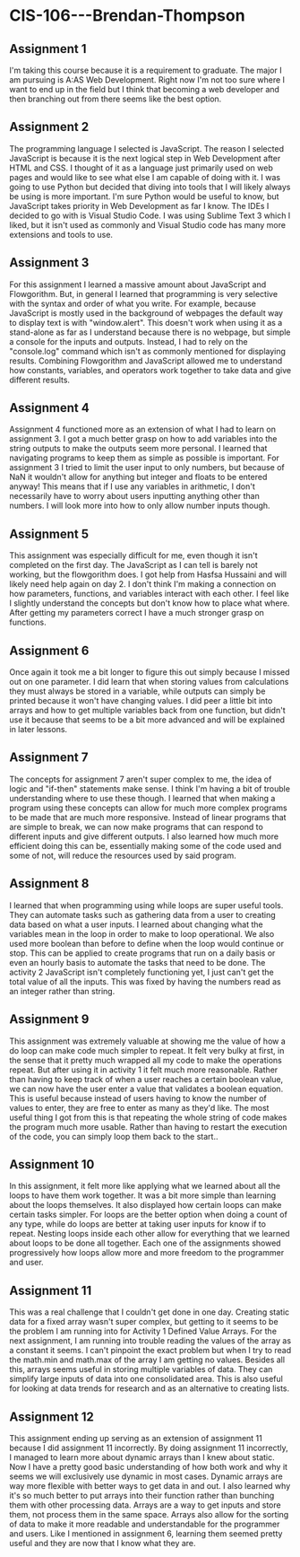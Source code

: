 # CIS-106---Brendan-Thompson

## Assignment 1

I'm taking this course because it is a requirement to graduate. The major I am pursuing is A:AS Web Development. Right now I'm not too sure where I want to end up in the field but I think that becoming a web developer and then branching out from there seems like the best option. 

## Assignment 2

The programming language I selected is JavaScript. The reason I selected JavaScript is because it is the next logical step in Web Development after HTML and CSS. I thought of it as a language just primarily used on web pages and would like to see what else I am capable of doing with it. I was going to use Python but decided that diving into tools that I will likely always be using is more important. I'm sure Python would be useful to know, but JavaScript takes priority in Web Development as far I know. The IDEs I decided to go with is Visual Studio Code. I was using Sublime Text 3 which I liked, but it isn't used as commonly and Visual Studio code has many more extensions and tools to use. 

## Assignment 3

For this assignment I learned a massive amount about JavaScript and Flowgorithm. But, in general I learned that programming is very selective with the syntax and order of what you write. For example, because JavaScript is mostly used in the background of webpages the default way to display text is with "window.alert". This doesn't work when using it as a stand-alone as far as I understand because there is no webpage, but simple a console for the inputs and outputs. Instead, I had to rely on the "console.log" command which isn't as commonly mentioned for displaying results. Combining Flowgorithm and JavaScript allowed me to understand how constants, variables, and operators work together to take data and give different results.

## Assignment 4

Assignment 4 functioned more as an extension of what I had to learn on assignment 3. I got a much better grasp on how to add variables into the string outputs to make the outputs seem more personal. I learned that navigating programs to keep them as simple as possible is important. For assignment 3 I tried to limit the user input to only numbers, but because of NaN it wouldn't allow for anything but integer and floats to be entered anyway! This means that if I use any variables in arithmetic, I don't necessarily have to worry about users inputting anything other than numbers. I will look more into how to only allow number inputs though. 

## Assignment 5

This assignment was especially difficult for me, even though it isn't completed on the first day. The JavaScript as I can tell is barely not working, but the flowgorithm does. I got help from Hasfsa Hussaini and will likely need help again on day 2. I don't think I'm making a connection on how parameters, functions, and variables interact with each other. I feel like I slightly understand the concepts but don't know how to place what where. After getting my parameters correct I have a much stronger grasp on functions. 

## Assignment 6

Once again it took me a bit longer to figure this out simply because I missed out on one parameter. I did learn that when storing values from calculations they must always be stored in a variable, while outputs can simply be printed because it won't have changing values. I did peer a little bit into arrays and how to get multiple variables back from one function, but didn't use it because that seems to be a bit more advanced and will be explained in later lessons. 

## Assignment 7

The concepts for assignment 7 aren't super complex to me, the idea of logic and "if-then" statements make sense. I think I'm having a bit of trouble understanding where to use these though. I learned that when making a program using these concepts can allow for much more complex programs to be made that are much more responsive. Instead of linear programs that are simple to break, we can now make programs that can respond to different inputs and give different outputs. I also learned how much more efficient doing this can be, essentially making some of the code used and some of not, will reduce the resources used by said program.


## Assignment 8

I learned that when programming using while loops are super useful tools. They can automate tasks such as gathering data from a user to creating data based on what a user inputs. I learned about changing what the variables mean in the loop in order to make to loop operational. We also used more boolean than before to define when the loop would continue or stop. This can be applied to create programs that run on a daily basis or even an hourly basis to automate the tasks that need to be done. The activity 2 JavaScript isn't completely functioning yet, I just can't get the total value of all the inputs. This was fixed by having the numbers read as an integer rather than string. 

## Assignment 9

This assignment was extremely valuable at showing me the value of how a do loop can make code much simpler to repeat. It felt very bulky at first, in the sense that it pretty much wrapped all my code to make the operations repeat. But after using it in activity 1 it felt much more reasonable. Rather than having to keep track of when a user reaches a certain boolean value, we can now have the user enter a value that validates a boolean equation. This is useful because instead of users having to know the number of values to enter, they are free to enter as many as they'd like. The most useful thing I got from this is that repeating the whole string of code makes the program much more usable. Rather than having to restart the execution of the code, you can simply loop them back to the start.. 

## Assignment 10

In this assignment, it felt more like applying what we learned about all the loops to have them work together. It was a bit more simple than learning about the loops themselves. It also displayed how certain loops can make certain tasks simpler. For loops are the better option when doing a count of any type, while do loops are better at taking user inputs for know if to repeat. Nesting loops inside each other allow for everything that we learned about loops to be done all together. Each one of the assignments showed progressively how loops allow more and more freedom to the programmer and user.

## Assignment 11

This was a real challenge that I couldn't get done in one day. Creating static data for a fixed array wasn't super complex, but getting to it seems to be the problem I am running into for Activity 1 Defined Value Arrays. For the next assignment, I am running into trouble reading the values of the array as a constant it seems. I can't pinpoint the exact problem but when I try to read the math.min and math.max of the array I am getting no values. Besides all this, arrays seems useful in storing multiple variables of data. They can simplify large inputs of data into one consolidated area. This is also useful for looking at data trends for research and as an alternative to creating lists. 

## Assignment 12

This assignment ending up serving as an extension of assignment 11 because I did assignment 11 incorrectly. By doing assignment 11 incorrectly, I managed to learn more about dynamic arrays than I knew about static. Now I have a pretty good basic understanding of how both work and why it seems we will exclusively use dynamic in most cases. Dynamic arrays are way more flexible with better ways to get data in and out. I also learned why it's so much better to put arrays into their function rather than bunching them with other processing data. Arrays are a way to get inputs and store them, not process them in the same space. Arrays also allow for the sorting of data to make it more readable and understandable for the programmer and users. Like I mentioned in assignment 6, learning them seemed pretty useful and they are now that I know what they are. 
